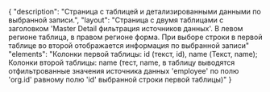 {
"description": "Страница с таблицей и детализированными данными по выбранной записи.",
"layout": "Страница с двумя таблицами с заголовком 'Master Detail фильтрация источников данных'. В левом регионе таблица, в правом регионе форма. При выборе строки в первой таблице во второй отображается информация по выбранной записи"  
"elements": "Колонки первой таблицы: id (текст, id), name (Текст, name); Колонки второй таблицы: name (тест, name, в таблицу выводятся отфильтрованные значения источника данных 'employee' по полю 'org.id' равному полю 'id' выбранной строки первой таблицы)"
}